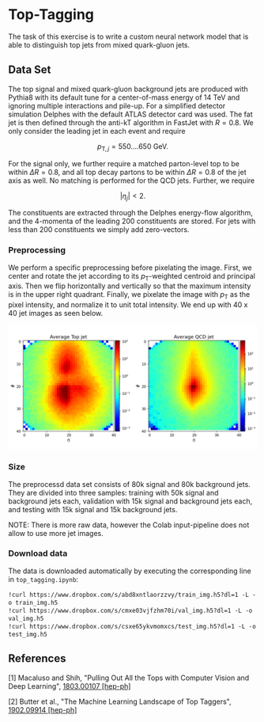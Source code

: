 # Top-Tagging

The task of this exercise is to write a custom neural network model that is able to distinguish top jets from
mixed quark-gluon jets.

## Data Set

The top signal and mixed quark-gluon background jets are produced with Pythia8 with its default tune for a center-of-mass energy of 14 TeV and ignoring multiple interactions and pile-up. For a simplified detector simulation Delphes with the default ATLAS detector card was used. The fat jet is then defined through the anti-kT algorithm in FastJet with $R = 0.8$. We only consider the leading jet in each event and require

$$
p_{\mathrm{T},j} = 550 .... 650\text{ GeV}.
$$

For the signal only, we further require a matched parton-level top to be within $\Delta R = 0.8$, 
and all top decay partons to be within $\Delta R = 0.8$ of the jet axis as well. No matching is performed for the QCD jets. Further, we require

$$
|\eta_j|<2.
$$

The constituents are extracted through the Delphes energy-flow algorithm, and the 4-momenta of the leading 200 constituents are stored. For jets with less than 200 constituents we simply add zero-vectors.

### Preprocessing

We perform a specific preprocessing before pixelating the image. First, we center and rotate the jet according to its $p_\mathrm{T}$-weighted centroid and principal axis. Then we flip horizontally and vertically so that the maximum intensity is in the upper right quadrant. Finally, we pixelate the image with $p_\mathrm{T}$ as the pixel intensity, and normalize it to unit total intensity. We end up with 40 x 40 jet images as seen below.

![Jet Images](jet_image.png)

### Size

The preprocessd data set consists of 80k signal and 80k background jets. They are divided into three samples: training with 50k signal and background jets each, validation with 15k signal and background jets each, and testing with 15k signal and 15k background jets.

NOTE: There is more raw data, however the Colab input-pipeline does not allow to use more jet images.

### Download data

The data is downloaded automatically by executing the corresponding line in `top_tagging.ipynb`:

```Jupyter Notebook
!curl https://www.dropbox.com/s/abd8xntlaorzzvy/train_img.h5?dl=1 -L -o train_img.h5
!curl https://www.dropbox.com/s/cmxe03vjfzhm70i/val_img.h5?dl=1 -L -o val_img.h5
!curl https://www.dropbox.com/s/csxe65ykvmomxcs/test_img.h5?dl=1 -L -o test_img.h5
```

## References

[1] Macaluso and Shih, "Pulling Out All the Tops with Computer Vision and Deep Learning", [1803.00107 [hep-ph]](https://arxiv.org/abs/1803.00107)

[2] Butter et al., "The Machine Learning Landscape of Top Taggers", [1902.09914 [hep-ph]](https://arxiv.org/abs/1902.09914)
